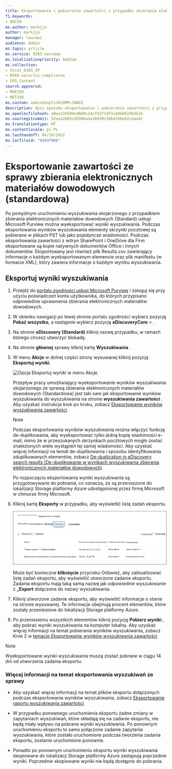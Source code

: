 ```yaml
---
title: Eksportowanie i pobieranie zawartości z przypadku zbierania elektronicznych materiałów dowodowych (Standardowa)
f1.keywords:
- NOCSH
ms.author: markjjo
author: markjjo
manager: laurawi
audience: Admin
ms.topic: article
ms.service: O365-seccomp
ms.localizationpriority: medium
ms.collection:
- Strat_O365_IP
- M365-security-compliance
- SPO_Content
search.appverid:
- MOE150
- MET150
ms.custom: admindeeplinkCOMPLIANCE
description: Opis sposobu eksportowania i pobierania zawartości z przypadku zbierania elektronicznych materiałów dowodowych (Standard) w Microsoft 365.
ms.openlocfilehash: a0ea33d599ed609c24cf63f1df4c68b882364b1b
ms.sourcegitcommit: 52eea2b65c0598ba4a1b930c58b42dbe62cdaadc
ms.translationtype: MT
ms.contentlocale: pl-PL
ms.lasthandoff: 04/19/2022
ms.locfileid: "64937966"
---
```

# <a name="export-content-from-a-ediscovery-standard-case"></a>Eksportowanie zawartości ze sprawy zbierania elektronicznych materiałów dowodowych (standardowa)

Po pomyślnym uruchomieniu wyszukiwania skojarzonego z przypadkiem zbierania elektronicznych materiałów dowodowych (Standard) usługi Microsoft Purview można wyeksportować wyniki wyszukiwania. Podczas eksportowania wyników wyszukiwania elementy skrzynki pocztowej są pobierane w plikach PST lub jako pojedyncze wiadomości. Podczas eksportowania zawartości z witryn SharePoint i OneDrive dla Firm eksportowane są kopie natywnych dokumentów Office i innych dokumentów. Eksportowany jest również plik Results.csv zawierający informacje o każdym wyeksportowanym elemencie oraz plik manifestu (w formacie XML), który zawiera informacje o każdym wyniku wyszukiwania.
  
## <a name="export-search-results"></a>Eksportuj wyniki wyszukiwania

1. Przejdź do <a href="https://go.microsoft.com/fwlink/p/?linkid=2077149" target="_blank">portalu zgodności usługi Microsoft Purview</a> i zaloguj się przy użyciu poświadczeń konta użytkownika, do których przypisano odpowiednie uprawnienia zbierania elektronicznych materiałów dowodowych.

2. W okienku nawigacji po lewej stronie portalu zgodności wybierz pozycję **Pokaż wszystko**, a następnie wybierz pozycję **eDiscoveryCore** > .<a href="https://go.microsoft.com/fwlink/p/?linkid=2174007" target="_blank"></a>

3. Na stronie **eDiscovery (Standard)** kliknij nazwę przypadku, w ramach którego chcesz utworzyć blokadę.

4. Na stronie **głównej** sprawy kliknij kartę **Wyszukiwania** .

5. W menu **Akcje** w dolnej części strony wysuwanej kliknij pozycję **Eksportuj wyniki**.

   ![Opcja Eksportuj wyniki w menu Akcje.](../media/ActionMenuExportResults.png)

   Przepływ pracy umożliwiający wyeksportowanie wyników wyszukiwania skojarzonego ze sprawą zbierania elektronicznych materiałów dowodowych (Standardowa) jest taki sam jak eksportowanie wyników wyszukiwania do wyszukiwania na stronie **wyszukiwania zawartości** . Aby uzyskać instrukcje krok po kroku, zobacz [Eksportowanie wyników wyszukiwania zawartości](export-search-results.md).

   > [!NOTE]
   > Podczas eksportowania wyników wyszukiwania można włączyć funkcję de-duplikowania, aby wyeksportować tylko jedną kopię wiadomości e-mail, mimo że w przeszukanych skrzynkach pocztowych mogło zostać znalezionych wiele wystąpień tej samej wiadomości. Aby uzyskać więcej informacji na temat de-duplikowania i sposobu identyfikowania zduplikowanych elementów, zobacz [De-duplication in eDiscovery search results (De-duplikowanie w wynikach wyszukiwania zbierania elektronicznych materiałów dowodowych](de-duplication-in-ediscovery-search-results.md)).

   Po rozpoczęciu eksportowania wyniki wyszukiwania są przygotowywane do pobrania, co oznacza, że są przenoszone do lokalizacji Storage platformy Azure udostępnionej przez firmę Microsoft w chmurze firmy Microsoft.
  
6. Kliknij kartę **Eksporty** w przypadku, aby wyświetlić listę zadań eksportu.
  
   ![Wyeksportuj zadania na karcie Eksport w przypadku zbierania elektronicznych materiałów dowodowych (standardowa).](../media/CoreeDiscoveryExport.png)

   Może być konieczne **kliknięcie** przycisku Odśwież, aby zaktualizować listę zadań eksportu, aby wyświetlić utworzone zadanie eksportu. Zadania eksportu mają taką samą nazwę jak odpowiednie wyszukiwanie z **_Export** dołączone do nazwy wyszukiwania.

7. Kliknij utworzone zadanie eksportu, aby wyświetlić informacje o stanie na stronie wysuwanej. Te informacje obejmują procent elementów, które zostały przeniesione do lokalizacji Storage platformy Azure.

8. Po przeniesieniu wszystkich elementów kliknij pozycję **Pobierz wyniki** , aby pobrać wyniki wyszukiwania na komputer lokalny. Aby uzyskać więcej informacji na temat pobierania wyników wyszukiwania, zobacz Krok 2 w [temacie Eksportowanie wyników wyszukiwania zawartości](export-search-results.md#step-2-download-the-search-results)

> [!NOTE]
> Wyeksportowane wyniki wyszukiwania muszą zostać pobrane w ciągu 14 dni od utworzenia zadania eksportu.

### <a name="more-information-about-exporting-searches-from-a-case"></a>Więcej informacji na temat eksportowania wyszukiwań ze sprawy

- Aby uzyskać więcej informacji na temat plików eksportu dołączonych podczas eksportowania wyników wyszukiwania, zobacz [Eksportowanie raportu wyszukiwania zawartości](export-a-content-search-report.md#whats-included-in-the-report).

- W przypadku ponownego uruchomienia eksportu żadne zmiany w zapytaniach wyszukiwań, które składają się na zadanie eksportu, nie będą miały wpływu na pobrane wyniki wyszukiwania. Po ponownym uruchomieniu eksportu to samo połączone zadanie zapytania wyszukiwania, które zostało uruchomione podczas tworzenia zadania eksportu, zostanie uruchomione ponownie.

- Ponadto po ponownym uruchomieniu eksportu wyniki wyszukiwania skopiowane do lokalizacji Storage platformy Azure zastępują poprzednie wyniki. Poprzednie skopiowane wyniki nie będą dostępne do pobrania.
